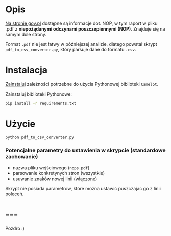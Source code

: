 # Opis

[Na stronie gov.pl](https://www.gov.pl/web/szczepimysie/niepozadane-odczyny-poszczepienne) dostępne są informacje dot. NOP, w tym raport w pliku .pdf z **niepożądanymi odczynami poszczepiennymi (NOP)**. Znajduje się na samym dole strony.

Format `.pdf` nie jest łatwy w późniejszej analizie, dlatego powstał skrypt `pdf_to_csv_converter.py`, który parsuje dane do formatu `.csv`. 

# Instalacja

[Zainstaluj](https://camelot-py.readthedocs.io/en/master/user/install-deps.html#install-deps) zaleźności potrzebne do użycia Pythonowej biblioteki `Camelot`.

Zainstaluj biblioteki Pythonowe:
```bash
pip install -r requirements.txt
```

# Użycie

```bash
python pdf_to_csv_converter.py
```

### Potencjalne parametry do ustawienia w skrypcie (standardowe zachowanie)
* nazwa pliku wejściowego (`nops.pdf`)
* parsowanie konkretynych stron (wszystkie)
* usuwanie znaków nowej linii (włączone)

Skrypt nie posiada parametrow, które można ustawić puszczajac go z linii poleceń.


# ---
Pozdro :)